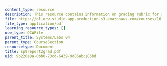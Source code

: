 ```yaml
---
content_type: resource
description: This resource contains information on grading rubric for systems problem.
file: https://ol-ocw-studio-app-production.s3.amazonaws.com/courses/16-01-unified-engineering-i-ii-iii-iv-fall-2005-spring-2006/9b220a8a0bb073cd64399d86abc185bd_sp9report2grad.pdf
file_type: application/pdf
learning_resource_types: []
ocw_type: OCWFile
parent_title: Systems/Labs 04
parent_type: CourseSection
resourcetype: Document
title: sp9report2grad.pdf
uid: 9b220a8a-0bb0-73cd-6439-9d86abc185bd
---
```

